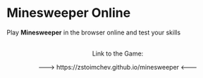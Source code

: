 # Minesweeper Online
Play <b>Minesweeper</b> in the browser online and test your skills
<br><br>

<p align="center">Link to the Game:</p>
<p align="center" margin: "auto">---> https://zstoimchev.github.io/minesweeper <---</p>